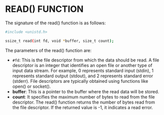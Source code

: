 # READ() FUNCTION

The signature of the read() function is as follows:
```bash
#include <unistd.h>

ssize_t read(int fd, void *buffer, size_t count);
```

The parameters of the read() function are:

- `#fd`: This is the file descriptor from which the data should be read. A file descriptor is an integer that identifies an open file or another type of input data stream. For example, 0 represents standard input (stdin), 1 represents standard output (stdout), and 2 represents standard error (stderr). File descriptors are typically obtained using functions like open() or socket().
- **buffer**: This is a pointer to the buffer where the read data will be stored.
- **count**: It specifies the maximum number of bytes to read from the file descriptor.
The read() function returns the number of bytes read from the file descriptor. If the returned value is -1, it indicates a read error.
